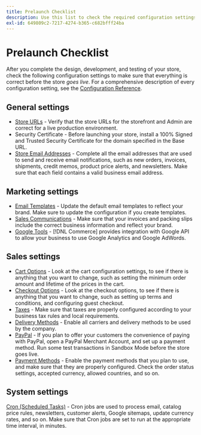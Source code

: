 ```yaml
---
title: Prelaunch Checklist
description: Use this list to check the required configuration settings to make sure that everything is correct before your store goes to production.
exl-id: 649809c2-7217-4274-b365-c682bfff24ba
---
```

# Prelaunch Checklist

After you complete the design, development, and testing of your store, check the following configuration settings to make sure that everything is correct before the store _goes live_. For a comprehensive description of every configuration setting, see the [Configuration Reference](https://docs.magento.com/user-guide/stores/configuration.html).

## General settings

- [Store URLs](https://docs.magento.com/user-guide/stores/store-urls.html) - Verify that the store URLs for the storefront and Admin are correct for a live production environment.
- Security Certificate - Before launching your store, install a 100% Signed and Trusted Security Certificate for the domain specified in the Base URL.
- [Store Email Addresses](https://docs.magento.com/user-guide/stores/store-email-addresses.html) - Complete all the email addresses that are used to send and receive email notifications, such as new orders, invoices, shipments, credit memos, product price alerts, and newsletters. Make sure that each field contains a valid business email address.

## Marketing settings

- [Email Templates](https://docs.magento.com/user-guide/marketing/email-templates.html) - Update the default email templates to reflect your brand. Make sure to update the configuration if you create templates.
- [Sales Communications](https://docs.magento.com/user-guide/marketing/sales-communications.html) - Make sure that your invoices and packing slips include the correct business information and reflect your brand.
- [Google Tools](../merchandising-promotions/google-tools.md) - [!DNL Commerce] provides integration with Google API to allow your business to use Google Analytics and Google AdWords.

## Sales settings

- [Cart Options](https://docs.magento.com/user-guide/sales/cart-configuration.html) - Look at the cart configuration settings, to see if there is anything that you want to change, such as setting the minimum order amount and lifetime of the prices in the cart.
- [Checkout Options](https://docs.magento.com/user-guide/sales/checkout-options.html) - Look at the checkout options, to see if there is anything that you want to change, such as setting up terms and conditions, and configuring guest checkout.
- [Taxes](https://docs.magento.com/user-guide/tax/taxes.html) - Make sure that taxes are properly configured according to your business tax rules and local requirements.
- [Delivery Methods](https://docs.magento.com/user-guide/shipping/delivery.html) - Enable all carriers and delivery methods to be used by the company.
- [PayPal](https://docs.magento.com/user-guide/payment/paypal.html) - If you plan to offer your customers the convenience of paying with PayPal, open a PayPal Merchant Account, and set up a payment method. Run some test transactions in Sandbox Mode before the store goes live.
- [Payment Methods](https://docs.magento.com/user-guide/payment/payments.html) - Enable the payment methods that you plan to use, and make sure that they are properly configured. Check the order status settings, accepted currency, allowed countries, and so on.

## System settings

[Cron (Scheduled Tasks)](https://docs.magento.com/user-guide/system/cron.html) - Cron jobs are used to process email, catalog price rules, newsletters, customer alerts, Google sitemaps, update currency rates, and so on. Make sure that Cron jobs are set to run at the appropriate time interval, in minutes.
